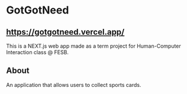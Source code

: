 # GotGotNeed

## https://gotgotneed.vercel.app/

This is a NEXT.js web app made as a term project for Human-Computer Interaction class @ FESB.

## About

An application that allows users to collect sports cards.
